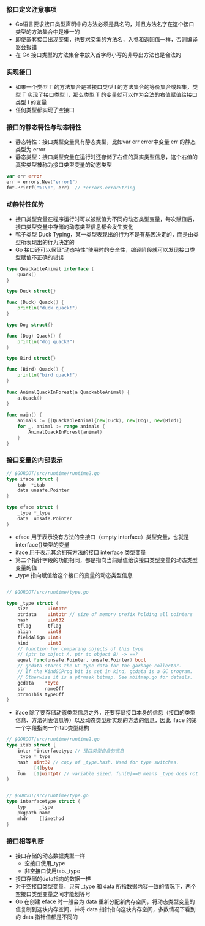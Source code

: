 ### 接口定义注意事项
- Go语言要求接口类型声明中的方法必须是具名的，并且方法名字在这个接口类型的方法集合中是唯一的
- 即使嵌套接口出现交集，也要求交集的方法名，入参和返回值一样，否则编译器会报错
- 在 Go 接口类型的方法集合中放入首字母小写的非导出方法也是合法的

### 实现接口
- 如果一个类型 T 的方法集合是某接口类型 I 的方法集合的等价集合或超集，类型 T 实现了接口类型 I，那么类型 T 的变量就可以作为合法的右值赋值给接口类型 I 的变量
- 任何类型都实现了空接口

### 接口的静态特性与动态特性
- 静态特性：接口类型变量具有静态类型，比如var err error中变量 err 的静态类型为 error
- 静态类型：接口类型变量在运行时还存储了右值的真实类型信息，这个右值的真实类型被称为接口类型变量的动态类型
```go
var err error
err = errors.New("error1")
fmt.Printf("%T\n", err)  // *errors.errorString
```

### 动静特性优势
- 接口类型变量在程序运行时可以被赋值为不同的动态类型变量，每次赋值后，接口类型变量中存储的动态类型信息都会发生变化
- 鸭子类型 Duck Typing，某一类型表现出的行为不是有基因决定的，而是由类型所表现出的行为决定的
- Go 接口还可以保证“动态特性”使用时的安全性，编译阶段就可以发现接口类型赋值不正确的错误
```go
type QuackableAnimal interface {
    Quack()
}

type Duck struct{}

func (Duck) Quack() {
    println("duck quack!")
}

type Dog struct{}

func (Dog) Quack() {
    println("dog quack!")
}

type Bird struct{}

func (Bird) Quack() {
    println("bird quack!")
}                         
                          
func AnimalQuackInForest(a QuackableAnimal) {
    a.Quack()             
}                         
                          
func main() {             
    animals := []QuackableAnimal{new(Duck), new(Dog), new(Bird)}
    for _, animal := range animals {
        AnimalQuackInForest(animal)
    }  
}
```

### 接口变量的内部表示
```go
// $GOROOT/src/runtime/runtime2.go
type iface struct {
    tab  *itab
    data unsafe.Pointer
}

type eface struct {
    _type *_type
    data  unsafe.Pointer
}
```

- eface 用于表示没有方法的空接口（empty interface）类型变量，也就是 interface{}类型的变量
- iface 用于表示其余拥有方法的接口 interface 类型变量
- 第二个指针字段的功能相同，都是指向当前赋值给该接口类型变量的动态类型变量的值
- _type 指向赋值给这个接口的变量的动态类型信息
```go

// $GOROOT/src/runtime/type.go

type _type struct {
    size       uintptr
    ptrdata    uintptr // size of memory prefix holding all pointers
    hash       uint32
    tflag      tflag
    align      uint8
    fieldAlign uint8
    kind       uint8
    // function for comparing objects of this type
    // (ptr to object A, ptr to object B) -> ==?
    equal func(unsafe.Pointer, unsafe.Pointer) bool
    // gcdata stores the GC type data for the garbage collector.
    // If the KindGCProg bit is set in kind, gcdata is a GC program.
    // Otherwise it is a ptrmask bitmap. See mbitmap.go for details.
    gcdata    *byte
    str       nameOff
    ptrToThis typeOff
}
```
- iface 除了要存储动态类型信息之外，还要存储接口本身的信息（接口的类型信息、方法列表信息等）以及动态类型所实现的方法的信息，因此 iface 的第一个字段指向一个itab类型结构
```go
// $GOROOT/src/runtime/runtime2.go
type itab struct {
    inter *interfacetype // 接口类型自身的信息
    _type *_type
    hash  uint32 // copy of _type.hash. Used for type switches.
    _     [4]byte
    fun   [1]uintptr // variable sized. fun[0]==0 means _type does not implement inter. 字段fun则是动态类型已实现的接口方法的调用地址数组。
}


// $GOROOT/src/runtime/type.go
type interfacetype struct {
    typ     _type
    pkgpath name
    mhdr    []imethod
}
```

### 接口相等判断
- 接口存储的动态数据类型一样
    - 空接口使用_type
    - 非空接口使用tab._type
- 接口存储的data指向的数据一样
- 对于空接口类型变量，只有 _type 和 data 所指数据内容一致的情况下，两个空接口类型变量之间才能划等号
- Go 在创建 eface 时一般会为 data 重新分配新内存空间，将动态类型变量的值复制到这块内存空间，并将 data 指针指向这块内存空间，多数情况下看到的 data 指针值都是不同的